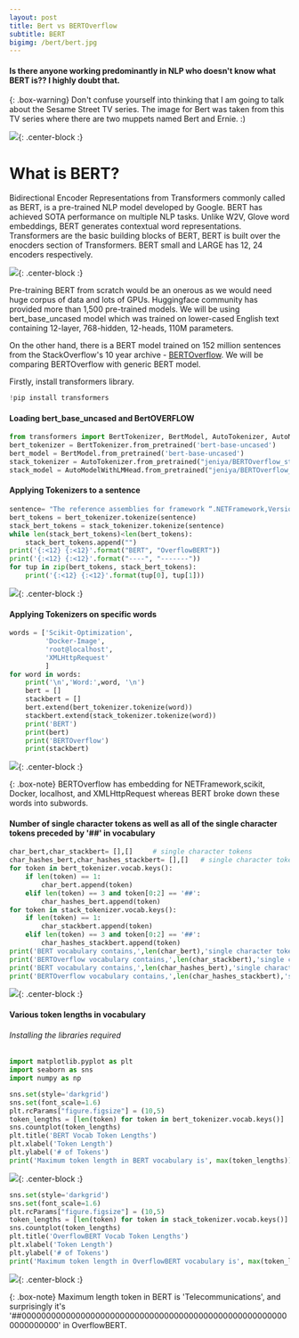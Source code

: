 ```yaml
---
layout: post
title: Bert vs BERTOverflow
subtitle: BERT
bigimg: /bert/bert.jpg
---
```



#### Is there anyone working predominantly in NLP who doesn't know what BERT is?? I highly doubt that.

{: .box-warning}
Don't confuse yourself into thinking that I am going to talk about the Sesame Street TV series. The image for Bert was taken from this TV series where there are two muppets named Bert and Ernie. :)


<img src="/bert/sesame.jpg">{: .center-block :}

# What is BERT?

Bidirectional Encoder Representations from Transformers commonly called as BERT, is a pre-trained NLP model developed by Google. BERT has achieved SOTA performance on multiple NLP tasks. Unlike W2V, Glove word embeddings, BERT generates contextual word representations. Transformers are the basic building blocks of BERT, BERT is built over the enocders section of Transformers. BERT small and LARGE has 12, 24 encoders respectively.

<img src="/bert/bert_small.PNG">{: .center-block :}


Pre-training BERT from scratch would be an onerous as we would need huge corpus of data and lots of GPUs. Huggingface community has provided more than 1,500 pre-trained models. 
We will be using bert_base_uncased model which was trained on lower-cased English text containing 12-layer, 768-hidden, 12-heads, 110M parameters.

On the other hand, there is a BERT model trained on 152 million sentences from the StackOverflow's 10 year archive - [BERTOverflow](https://huggingface.co/jeniya/BERTOverflow_stackoverflow_github). We will be comparing BERTOverflow with generic BERT model.

Firstly, install transformers library.
```python
!pip install transformers
```

#### Loading bert_base_uncased and BertOVERFLOW

```python
from transformers import BertTokenizer, BertModel, AutoTokenizer, AutoModelWithLMHead
bert_tokenizer = BertTokenizer.from_pretrained('bert-base-uncased')
bert_model = BertModel.from_pretrained('bert-base-uncased')
stack_tokenizer = AutoTokenizer.from_pretrained("jeniya/BERTOverflow_stackoverflow_github")
stack_model = AutoModelWithLMHead.from_pretrained("jeniya/BERTOverflow_stackoverflow_github")
```
#### Applying Tokenizers to a sentence

```python
sentence= "The reference assemblies for framework “.NETFramework,Version=v4.6.2” were not found"
bert_tokens = bert_tokenizer.tokenize(sentence)
stack_bert_tokens = stack_tokenizer.tokenize(sentence)
while len(stack_bert_tokens)<len(bert_tokens):
    stack_bert_tokens.append("")
print('{:<12} {:<12}'.format("BERT", "OverflowBERT"))
print('{:<12} {:<12}'.format("----", "-------"))
for tup in zip(bert_tokens, stack_bert_tokens):
    print('{:<12} {:<12}'.format(tup[0], tup[1]))
```

<img src="/bert/tokenize_sentence.PNG">{: .center-block :}

#### Applying Tokenizers on specific words

```python
words = ['Scikit-Optimization', 
         'Docker-Image',
         'root@localhost',
         'XMLHttpRequest'
         ]
for word in words:
    print('\n','Word:',word, '\n')
    bert = []
    stackbert = []
    bert.extend(bert_tokenizer.tokenize(word))
    stackbert.extend(stack_tokenizer.tokenize(word))
    print('BERT')
    print(bert)
    print('BERTOverflow')
    print(stackbert)
```

<img src="/bert/token_word.PNG">{: .center-block :}

{: .box-note}
BERTOverflow has embedding for NETFramework,scikit, Docker, localhost, and XMLHttpRequest whereas BERT broke down these words into subwords.


#### Number of single character tokens as well as all of the single character tokens preceded by '##' in vocabulary

```python
char_bert,char_stackbert= [],[]     # single character tokens
char_hashes_bert,char_hashes_stackbert= [],[]   # single character tokens preceeded by '##'
for token in bert_tokenizer.vocab.keys(): 
    if len(token) == 1:
        char_bert.append(token)    
    elif len(token) == 3 and token[0:2] == '##':
        char_hashes_bert.append(token)
for token in stack_tokenizer.vocab.keys():
    if len(token) == 1:
        char_stackbert.append(token)
    elif len(token) == 3 and token[0:2] == '##':
        char_hashes_stackbert.append(token)
print('BERT vocabulary contains,',len(char_bert),'single character tokens','\n')
print('BERTOverflow vocabulary contains,',len(char_stackbert),'single character tokens','\n')
print('BERT vocabulary contains,',len(char_hashes_bert),'single character tokens preceeded by ##','\n')
print('BERTOverflow vocabulary contains,',len(char_hashes_stackbert),'single character tokens preceeded by ##','\n')
```

<img src="/bert/tokens.PNG">{: .center-block :}


#### Various token lengths in vocabulary

###### Installing the libraries required

```python
import matplotlib.pyplot as plt
import seaborn as sns
import numpy as np
```

```python
sns.set(style='darkgrid')
sns.set(font_scale=1.6)
plt.rcParams["figure.figsize"] = (10,5)
token_lengths = [len(token) for token in bert_tokenizer.vocab.keys()]
sns.countplot(token_lengths)
plt.title('BERT Vocab Token Lengths')
plt.xlabel('Token Length')
plt.ylabel('# of Tokens')
print('Maximum token length in BERT vocabulary is', max(token_lengths))
```

<img src="/bert/bert_max.PNG">{: .center-block :}


```python
sns.set(style='darkgrid')
sns.set(font_scale=1.6)
plt.rcParams["figure.figsize"] = (10,5)
token_lengths = [len(token) for token in stack_tokenizer.vocab.keys()]
sns.countplot(token_lengths)
plt.title('OverflowBERT Vocab Token Lengths')
plt.xlabel('Token Length')
plt.ylabel('# of Tokens')
print('Maximum token length in OverflowBERT vocabulary is', max(token_lengths))
```

<img src="/bert/stack_max.PNG">{: .center-block :}

{: .box-note}
Maximum length token in BERT is 'Telecommunications', and surprisingly it's '##0000000000000000000000000000000000000000000000000000000000000000' in OverflowBERT.
 











